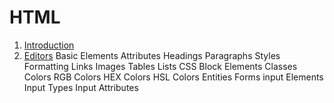 # HTML

1. [Introduction](https://junji64.github.io/HTML/HTML%20Intro.html)
2. [Editors](https://junji64.github.io/HTML/HTML%20Editors.html)
Basic
Elements
Attributes
Headings
Paragraphs
Styles
Formatting
Links
Images
Tables
Lists
CSS
Block Elements
Classes
Colors
RGB Colors
HEX Colors
HSL Colors
Entities
Forms
input Elements
Input Types
Input Attributes

